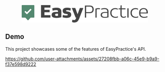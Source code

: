 <p align="center"><a href="https://laravel.com" target="_blank"><img src="./public/images/logo.png" width="400" alt="Laravel Logo"></a></p>

## Demo
This project showcases some of the features of EasyPractice's API.

https://github.com/user-attachments/assets/27208fbb-a06c-45e9-b9a9-f37e598d9222

